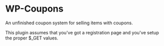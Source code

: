 # WP-Coupons
An unfinished coupon system for selling items with coupons.

This plugin assumes that you've got a registration page and you've setup the proper $_GET values.
